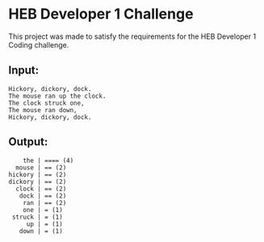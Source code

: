 # HEB Developer 1 Challenge 
This project was made to satisfy the requirements for the HEB Developer 1 Coding challenge.

## Input:
```
Hickory, dickory, dock.
The mouse ran up the clock.
The clock struck one,
The mouse ran down,
Hickory, dickory, dock.
```

## Output:
```
    the | ==== (4)
  mouse | == (2)
hickory | == (2)
dickory | == (2)
  clock | == (2)
   dock | == (2)
    ran | == (2)
    one | = (1)
 struck | = (1)
     up | = (1)
   down | = (1)
```
